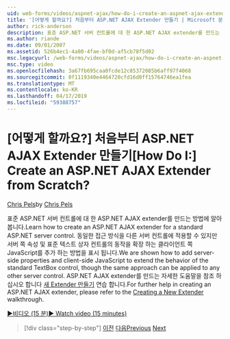 ```yaml
---
uid: web-forms/videos/aspnet-ajax/how-do-i-create-an-aspnet-ajax-extender-from-scratch
title: '[어떻게 할까요?] 처음부터 ASP.NET AJAX Extender 만들기 | Microsoft 문서'
author: rick-anderson
description: 표준 ASP.NET 서버 컨트롤에 대 한 ASP.NET AJAX extender를 만드는 방법에 알아봅니다. 서버 쪽 속성 및 클라이언트 쪽 JavaScript를 추가 하는 방법을 표시 됩니다...
ms.author: riande
ms.date: 09/01/2007
ms.assetid: 526b4ec1-4a80-4fae-bf0d-af5cb78f5d02
msc.legacyurl: /web-forms/videos/aspnet-ajax/how-do-i-create-an-aspnet-ajax-extender-from-scratch
msc.type: video
ms.openlocfilehash: 3a67fb695caa0fcde12c85372085b6aff97f4068
ms.sourcegitcommit: 0f1119340e4464720cfd16d0ff15764746ea1fea
ms.translationtype: MT
ms.contentlocale: ko-KR
ms.lasthandoff: 04/17/2019
ms.locfileid: "59388757"
---
```

# <a name="how-do-i-create-an-aspnet-ajax-extender-from-scratch"></a><span data-ttu-id="5e5cd-105">[어떻게 할까요?] 처음부터 ASP.NET AJAX Extender 만들기</span><span class="sxs-lookup"><span data-stu-id="5e5cd-105">[How Do I:] Create an ASP.NET AJAX Extender from Scratch?</span></span>

<span data-ttu-id="5e5cd-106">[Chris Pels](https://twitter.com/chrispels)</span><span class="sxs-lookup"><span data-stu-id="5e5cd-106">by [Chris Pels](https://twitter.com/chrispels)</span></span>

<span data-ttu-id="5e5cd-107">표준 ASP.NET 서버 컨트롤에 대 한 ASP.NET AJAX extender를 만드는 방법에 알아봅니다.</span><span class="sxs-lookup"><span data-stu-id="5e5cd-107">Learn how to create an ASP.NET AJAX extender for a standard ASP.NET server control.</span></span> <span data-ttu-id="5e5cd-108">동일한 접근 방식을 다른 서버 컨트롤에 적용할 수 있지만 서버 쪽 속성 및 표준 텍스트 상자 컨트롤의 동작을 확장 하는 클라이언트 쪽 JavaScript를 추가 하는 방법을 표시 됩니다.</span><span class="sxs-lookup"><span data-stu-id="5e5cd-108">We are shown how to add server-side properties and client-side JavaScript to extend the behavior of the standard TextBox control, though the same approach can be applied to any other server control.</span></span> <span data-ttu-id="5e5cd-109">ASP.NET AJAX extender를 만드는 자세한 도움말을 참조 하십시오 합니다 [새 Extender 만들기](../../overview/ajax-control-toolkit/getting-started/creating-a-custom-ajax-control-toolkit-control-extender-cs.md) 연습 합니다.</span><span class="sxs-lookup"><span data-stu-id="5e5cd-109">For further help in creating an ASP.NET AJAX extender, please refer to the [Creating a New Extender](../../overview/ajax-control-toolkit/getting-started/creating-a-custom-ajax-control-toolkit-control-extender-cs.md) walkthrough.</span></span>

[<span data-ttu-id="5e5cd-110">&#9654;비디오 (15 분)</span><span class="sxs-lookup"><span data-stu-id="5e5cd-110">&#9654; Watch video (15 minutes)</span></span>](https://channel9.msdn.com/Blogs/ASP-NET-Site-Videos/how-do-i-create-an-aspnet-ajax-extender-from-scratch)

> [!div class="step-by-step"]
> <span data-ttu-id="5e5cd-111">[이전](how-do-i-trigger-an-updatepanel-refresh-from-a-dropdownlist-control.md)
> [다음](how-do-i-build-custom-server-controls-that-work-with-or-without-aspnet-ajax.md)</span><span class="sxs-lookup"><span data-stu-id="5e5cd-111">[Previous](how-do-i-trigger-an-updatepanel-refresh-from-a-dropdownlist-control.md)
[Next](how-do-i-build-custom-server-controls-that-work-with-or-without-aspnet-ajax.md)</span></span>
